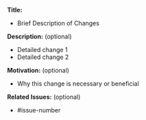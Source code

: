 **Title:** 
- Brief Description of Changes

**Description:** (optional)
- Detailed change 1
- Detailed change 2

**Motivation:** (optional)
- Why this change is necessary or beneficial

**Related Issues:** (optional)
- #issue-number
